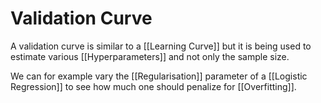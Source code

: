 # Validation Curve

A validation curve is similar to a [[Learning Curve]] but it is being used to estimate various [[Hyperparameters]] and not only the sample size. 

We can for example vary the [[Regularisation]] parameter of a [[Logistic Regression]] to see how much one should penalize for [[Overfitting]].
